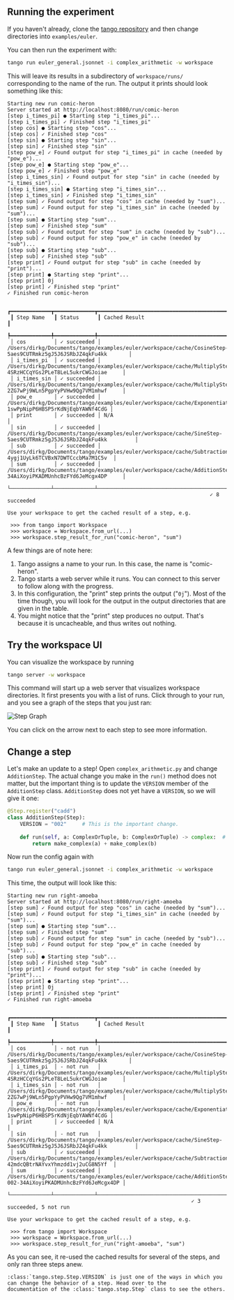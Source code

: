 ```{include} ../../../examples/euler/README.md
```

## Running the experiment

If you haven't already, clone the [tango repository](https://github.com/allenai/tango) and then
change directories into `examples/euler`.

You can then run the experiment with:

```bash
tango run euler_general.jsonnet -i complex_arithmetic -w workspace
```

This will leave its results in a subdirectory of `workspace/runs/` corresponding to the name of the run.
The output it prints should look something like this:
```
Starting new run comic-heron
Server started at http://localhost:8080/run/comic-heron
[step i_times_pi] ● Starting step "i_times_pi"...
[step i_times_pi] ✓ Finished step "i_times_pi"
[step cos] ● Starting step "cos"...
[step cos] ✓ Finished step "cos"
[step sin] ● Starting step "sin"...
[step sin] ✓ Finished step "sin"
[step pow_e] ✓ Found output for step "i_times_pi" in cache (needed by "pow_e")...
[step pow_e] ● Starting step "pow_e"...
[step pow_e] ✓ Finished step "pow_e"
[step i_times_sin] ✓ Found output for step "sin" in cache (needed by "i_times_sin")...
[step i_times_sin] ● Starting step "i_times_sin"...
[step i_times_sin] ✓ Finished step "i_times_sin"
[step sum] ✓ Found output for step "cos" in cache (needed by "sum")...
[step sum] ✓ Found output for step "i_times_sin" in cache (needed by "sum")...
[step sum] ● Starting step "sum"...
[step sum] ✓ Finished step "sum"
[step sub] ✓ Found output for step "sum" in cache (needed by "sub")...
[step sub] ✓ Found output for step "pow_e" in cache (needed by "sub")...
[step sub] ● Starting step "sub"...
[step sub] ✓ Finished step "sub"
[step print] ✓ Found output for step "sub" in cache (needed by "print")...
[step print] ● Starting step "print"...
[step print] 0j
[step print] ✓ Finished step "print"
✓ Finished run comic-heron

 ┏━━━━━━━━━━━━━┳━━━━━━━━━━━━━┳━━━━━━━━━━━━━━━━━━━━━━━━━━━━━━━━━━━━━━━━━━━━━━━━━━━━━━━━━━━━━━━━━━━━━━━━━━━━━━━━━━━━━━━━━━━━━━━━━━━━━━━━━━━━━━━┓
 ┃ Step Name   ┃ Status      ┃ Cached Result                                                                                                 ┃
 ┡━━━━━━━━━━━━━╇━━━━━━━━━━━━━╇━━━━━━━━━━━━━━━━━━━━━━━━━━━━━━━━━━━━━━━━━━━━━━━━━━━━━━━━━━━━━━━━━━━━━━━━━━━━━━━━━━━━━━━━━━━━━━━━━━━━━━━━━━━━━━━┩
 │ cos         │ ✓ succeeded │ /Users/dirkg/Documents/tango/examples/euler/workspace/cache/CosineStep-5aes9CUTRmkz5gJ5J6JSRbJZ4qkFu4kk       │
 │ i_times_pi  │ ✓ succeeded │ /Users/dirkg/Documents/tango/examples/euler/workspace/cache/MultiplyStep-4SRzHCCqYGs2PLeT8LeL5ukrCWGJoiae     │
 │ i_times_sin │ ✓ succeeded │ /Users/dirkg/Documents/tango/examples/euler/workspace/cache/MultiplyStep-2ZG7wPj9WLn5PgpYyPVHw9Qg7VM1mhwf     │
 │ pow_e       │ ✓ succeeded │ /Users/dirkg/Documents/tango/examples/euler/workspace/cache/ExponentiateStep-1swPpNipP6HBSP5rKdNjEqbYAWNf4CdG │
 │ print       │ ✓ succeeded │ N/A                                                                                                           │
 │ sin         │ ✓ succeeded │ /Users/dirkg/Documents/tango/examples/euler/workspace/cache/SineStep-5aes9CUTRmkz5gJ5J6JSRbJZ4qkFu4kk         │
 │ sub         │ ✓ succeeded │ /Users/dirkg/Documents/tango/examples/euler/workspace/cache/SubtractionStep-4ygj1UyLk6TCVBxN7DWTCccbMa7M1C5v  │
 │ sum         │ ✓ succeeded │ /Users/dirkg/Documents/tango/examples/euler/workspace/cache/AdditionStep-34AiXoyiPKADMUnhcBzFYd6JeMcgx4DP     │
 └─────────────┴─────────────┴───────────────────────────────────────────────────────────────────────────────────────────────────────────────┘
                                                                 ✓ 8 succeeded

Use your workspace to get the cached result of a step, e.g.

 >>> from tango import Workspace
 >>> workspace = Workspace.from_url(...)
 >>> workspace.step_result_for_run("comic-heron", "sum")
```

A few things are of note here:
 1. Tango assigns a name to your run. In this case, the name is "comic-heron".
 2. Tango starts a web server while it runs. You can connect to this server to follow along with the progress.
 3. In this configuration, the "print" step prints the output ("`0j`"). Most of the time though, you will look
    for the output in the output directories that are given in the table.
 4. You might notice that the "print" step produces no output. That's because it is uncacheable, and thus writes
    out nothing.


## Try the workspace UI

You can visualize the workspace by running

```bash
tango server -w workspace
```

This command will start up a web server that visualizes workspace directories. It first presents you with a list
of runs. Click through to your run, and you see a graph of the steps that you just ran:

![Step Graph](/_static/step_graph.png)

You can click on the arrow next to each step to see more information.

## Change a step

Let's make an update to a step! Open `complex_arithmetic.py` and change `AdditionStep`. The actual change you make
in the `run()` method does not matter, but the important thing is to update the `VERSION` member of the
`AdditionStep` class. `AdditionStep` does not yet have a `VERSION`, so we will give it one:
```Python
@Step.register("cadd")
class AdditionStep(Step):
    VERSION = "002"     # This is the important change.
    
    def run(self, a: ComplexOrTuple, b: ComplexOrTuple) -> complex:  # type: ignore
        return make_complex(a) + make_complex(b)
```

Now run the config again with
```bash
tango run euler_general.jsonnet -i complex_arithmetic -w workspace
```

This time, the output will look like this:
```
Starting new run right-amoeba
Server started at http://localhost:8080/run/right-amoeba
[step sum] ✓ Found output for step "cos" in cache (needed by "sum")...
[step sum] ✓ Found output for step "i_times_sin" in cache (needed by "sum")...
[step sum] ● Starting step "sum"...
[step sum] ✓ Finished step "sum"
[step sub] ✓ Found output for step "sum" in cache (needed by "sub")...
[step sub] ✓ Found output for step "pow_e" in cache (needed by "sub")...
[step sub] ● Starting step "sub"...
[step sub] ✓ Finished step "sub"
[step print] ✓ Found output for step "sub" in cache (needed by "print")...
[step print] ● Starting step "print"...
[step print] 0j
[step print] ✓ Finished step "print"
✓ Finished run right-amoeba

 ┏━━━━━━━━━━━━━┳━━━━━━━━━━━━━┳━━━━━━━━━━━━━━━━━━━━━━━━━━━━━━━━━━━━━━━━━━━━━━━━━━━━━━━━━━━━━━━━━━━━━━━━━━━━━━━━━━━━━━━━━━━━━━━━━━━━━━━━━━━━━━━┓
 ┃ Step Name   ┃ Status      ┃ Cached Result                                                                                                 ┃
 ┡━━━━━━━━━━━━━╇━━━━━━━━━━━━━╇━━━━━━━━━━━━━━━━━━━━━━━━━━━━━━━━━━━━━━━━━━━━━━━━━━━━━━━━━━━━━━━━━━━━━━━━━━━━━━━━━━━━━━━━━━━━━━━━━━━━━━━━━━━━━━━┩
 │ cos         │ - not run   │ /Users/dirkg/Documents/tango/examples/euler/workspace/cache/CosineStep-5aes9CUTRmkz5gJ5J6JSRbJZ4qkFu4kk       │
 │ i_times_pi  │ - not run   │ /Users/dirkg/Documents/tango/examples/euler/workspace/cache/MultiplyStep-4SRzHCCqYGs2PLeT8LeL5ukrCWGJoiae     │
 │ i_times_sin │ - not run   │ /Users/dirkg/Documents/tango/examples/euler/workspace/cache/MultiplyStep-2ZG7wPj9WLn5PgpYyPVHw9Qg7VM1mhwf     │
 │ pow_e       │ - not run   │ /Users/dirkg/Documents/tango/examples/euler/workspace/cache/ExponentiateStep-1swPpNipP6HBSP5rKdNjEqbYAWNf4CdG │
 │ print       │ ✓ succeeded │ N/A                                                                                                           │
 │ sin         │ - not run   │ /Users/dirkg/Documents/tango/examples/euler/workspace/cache/SineStep-5aes9CUTRmkz5gJ5J6JSRbJZ4qkFu4kk         │
 │ sub         │ ✓ succeeded │ /Users/dirkg/Documents/tango/examples/euler/workspace/cache/SubtractionStep-42mdcQBtrNAYvxYhmzdd1vj2uCG8N5Yf  │
 │ sum         │ ✓ succeeded │ /Users/dirkg/Documents/tango/examples/euler/workspace/cache/AdditionStep-002-34AiXoyiPKADMUnhcBzFYd6JeMcgx4DP │
 └─────────────┴─────────────┴───────────────────────────────────────────────────────────────────────────────────────────────────────────────┘
                                                           ✓ 3 succeeded, 5 not run

Use your workspace to get the cached result of a step, e.g.

 >>> from tango import Workspace
 >>> workspace = Workspace.from_url(...)
 >>> workspace.step_result_for_run("right-amoeba", "sum")
 ```

As you can see, it re-used the cached results for several of the steps, and only ran three steps anew.

```{eval-rst}
:class:`tango.step.Step.VERSION` is just one of the ways in which you can change the behavior of a step. Head over to the
documentation of the :class:`tango.step.Step` class to see the others.
```
